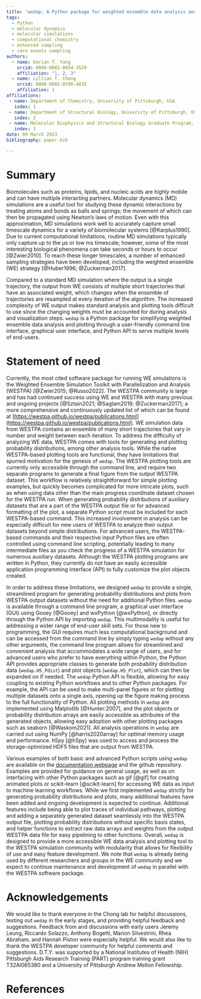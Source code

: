 ```yaml
---
title: 'wedap: A Python package for weighted ensemble data analysis and plotting'
tags:
  - Python
  - molecular dynamics
  - molecular simulations
  - computational chemistry
  - enhanced sampling
  - rare events sampling
authors:
  - name: Darian T. Yang
    orcid: 0000-0002-8654-3529
    affiliation: "1, 2, 3"
  - name: Lillian T. Chong
    orcid: 0000-0002-0590-483X
    affiliation: 1
affiliations:
 - name: Department of Chemistry, University of Pittsburgh, USA
   index: 1
 - name: Department of Structural Biology, University of Pittsburgh, USA
   index: 2
 - name: Molecular Biophysics and Structural Biology Graduate Program, University of Pittsburgh and Carnegie Mellon University, USA
   index: 3
date: 09 March 2023
bibliography: paper.bib

---
```


# Summary

Biomolecules such as proteins, lipids, and nucleic acids are highly mobile and can have multiple interacting partners. Molecular dynamics (MD) simulations are a useful tool for studying these dynamic interactions by treating atoms and bonds as balls and springs; the movement of which can then be propagated using Newton’s laws of motion. Even with this approximation, MD simulations work well to accurately capture small timescale dynamics for a variety of biomolecular systems [@Karplus1990]. Due to current computational limitations, routine MD simulations typically only capture up to the µs or low ms timescale; however, some of the most interesting biological phenomena can take seconds or hours to occur [@Zwier2010]. To reach these longer timescales, a number of enhanced sampling strategies have been developed, including the weighted ensemble (WE) strategy [@Huber1996; @Zuckerman2017]. 

Compared to a standard MD simulation where the output is a single trajectory, the output from WE consists of multiple short trajectories that have an associated weight, which changes when the ensemble of trajectories are resampled at every iteration of the algorithm. The increased complexity of WE output makes standard analysis and plotting tools difficult to use since the changing weights must be accounted for during analysis and visualization steps. `wedap` is a Python package for simplifying weighted ensemble data analysis and plotting through a user-friendly command line interface, graphical user interface, and Python API to serve multiple levels of end-users.

# Statement of need

Currently, the most cited software package for running WE simulations is the Weighted Ensemble Simulation Toolkit with Parallelization and Analysis (WESTPA) [@Zwier2015; @Russo2022]. The WESTPA community is large and has had continued success using WE and WESTPA with many previous and ongoing projects [@Sztain2021; @Saglam2019; @Zuckerman2017]; a more comprehensive and continuously updated list of which can be found at [https://westpa.github.io/westpa/publications.html](https://westpa.github.io/westpa/publications.html). WE simulation data from WESTPA contains an ensemble of many short trajectories that vary in number and weight between each iteration. To address the difficulty of analyzing WE data, WESTPA comes with tools for generating and plotting probability distributions, among other analysis tools. While the native WESTPA-based plotting tools are functional, they have limitations that spurred motivation for the genesis of `wedap`. The WESTPA plotting tools are currently only accessible through the command line, and require two separate programs to generate a final figure from the output WESTPA dataset. This workflow is relatively straightforward for simple plotting examples, but quickly becomes complicated for more intricate plots, such as when using data other than the main progress coordinate dataset chosen for the WESTPA run. When generating probability distributions of auxiliary datasets that are a part of the WESTPA output file or for advanced formatting of the plot, a separate Python script must be included for each WESTPA-based command. This increased involvement in analysis can be especially difficult for new users of WESTPA to analyze their output datasets beyond simple distributions. For advanced users, the WESTPA-based commands and their respective input Python files are often controlled using command line scripting, potentially leading to many intermediate files as you check the progress of a WESTPA simulation for numerous auxiliary datasets. Although the WESTPA plotting programs are written in Python, they currently do not have an easily accessible application programming interface (API) to fully customize the plot objects created.

In order to address these limitations, we designed `wedap` to provide a single, streamlined program for generating probability distributions and plots from WESTPA output datasets without the need for additional Python files. `wedap` is available through a command line program, a graphical user interface (GUI) using Gooey [@Gooey] and wxPython [@wxPython], or directly through the Python API by importing `wedap`. This multimodality is useful for addressing a wider range of end-user skill sets. For those new to programming, the GUI requires much less computational background and can be accessed from the command line by simply typing `wedap` without any other arguments, the command line program allows for streamlined and convenient analysis that accommodates a wide range of users, and for advanced users who prefer to have everything within Python, the Python API provides appropriate classes to generate both probability distribution data (`wedap.H5_Pdist`) and plot objects (`wedap.H5_Plot`), which can then be expanded on if needed. The `wedap` Python API is flexible, allowing for easy coupling to existing Python workflows and to other Python packages. For example, the API can be used to make multi-panel figures or for plotting multiple datasets onto a single axis, opening up the figure making process to the full functionality of Python. All plotting methods in `wedap` are implemented using Matplotlib [@Hunter:2007], and the plot objects or probability distribution arrays are easily accessible as attributes of the generated objects, allowing easy adoption with other plotting packages such as seaborn [@Waskom2021]. All analysis operations in `wedap` are carried out using NumPy [@harris2020array] for optimal memory usage and performance. h5py [@h5py] was used to access and process the storage-optimized HDF5 files that are output from WESTPA.

Various examples of both basic and advanced Python scripts using `wedap` are available on the [documentation webpage](https://darianyang.github.io/wedap) and the github repository. Examples are provided for guidance on general usage, as well as on interfacing with other Python packages such as gif [@gif] for creating animated plots or scikit-learn [@scikit-learn] for accessing WE data as input to machine learning workflows. While we first implemented `wedap` strictly for generating probability distributions and plots, many additional features have been added and ongoing development is expected to continue. Additional features include being able to plot traces of individual pathways, plotting and adding a separately generated dataset seamlessly into the WESTPA output file, plotting probability distributions without specific basis states, and helper functions to extract raw data arrays and weights from the output WESTPA data file for easy pipelining to other functions. Overall, `wedap` is designed to provide a more accessible WE data analysis and plotting tool to the WESTPA simulation community with modularity that allows for flexibility of use and easy feature development. We note that `wedap` is already being used by different researchers and groups in the WE community and we expect to continue maintenance and development of `wedap` in parallel with the WESTPA software package.

# Acknowledgements

We would like to thank everyone in the Chong lab for helpful discussions, testing out `wedap` in the early stages, and providing helpful feedback and suggestions. Feedback from and discussions with early users Jeremy Leung, Riccardo Solazzo, Anthony Bogetti, Marion Silvestrini, Rhea Abraham, and Hannah Piston were especially helpful. We would also like to thank the WESTPA developer community for helpful comments and suggestions. D.T.Y. was supported by a National Institutes of Health (NIH) Pittsburgh Aids Research Training (PART) program training grant T32AI065380 and a University of Pittsburgh Andrew Mellon Fellowship.

# References

